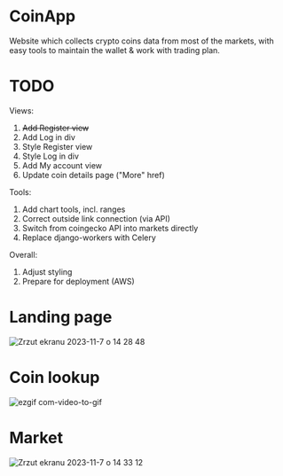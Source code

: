 # CoinApp
Website which collects crypto coins data from most of the markets, with easy tools to maintain the wallet & work with trading plan.

# TODO
Views:
1. ~~Add Register view~~
2. Add Log in div
3. Style Register view
4. Style Log in div
5. Add My account view
6. Update coin details page ("More" href)

Tools:
1. Add chart tools, incl. ranges
2. Correct outside link connection (via API)
3. Switch from coingecko API into markets directly
4. Replace django-workers with Celery

Overall:
1. Adjust styling
2. Prepare for deployment (AWS)


# Landing page
![Zrzut ekranu 2023-11-7 o 14 28 48](https://github.com/papryyk/CoinApp/assets/85553099/d8a289e5-81cf-4aec-8fa4-cc25e0fdb19e)

# Coin lookup
![ezgif com-video-to-gif](https://github.com/papryyk/CoinApp/assets/85553099/43485d50-0218-4847-b6ce-4a3e3fa56b20)


# Market
![Zrzut ekranu 2023-11-7 o 14 33 12](https://github.com/papryyk/CoinApp/assets/85553099/c630bb26-27ba-48e8-9801-f9c6b8e3198e)
